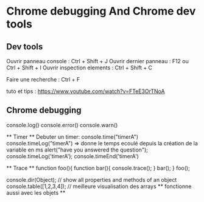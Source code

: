 # Chrome debugging And Chrome dev tools




## Dev tools

Ouvrir panneau console : Ctrl + Shift + J
Ouvrir dernier panneau : F12 ou Ctrl + Shift + I
Ouvrir inspection elements : Ctrl + Shift + C

Faire une recherche : Ctrl + F

tuto et tips : https://www.youtube.com/watch?v=FTeE3OrTNoA

## Chrome debugging

console.log()
console.error()
console.warn()

** Timer **
Debuter un timer:
    console.time("timerA")
    console.timeLog("timerA") => donne le temps ecoulé depuis la création de la variable en ms
    alert("have you answered the question"); console.timeLog('timerA');
    console.timeEnd('timerA')


** Trace **
function foo(){
    function bar(){
        console.trace();
    }
    bar();
}
foo();


console.dir(Object); // show all properties and methods of an object
console.table([1,2,3,4]); // meilleure visualisation des arrays ** fonctionne aussi avec les objets **
